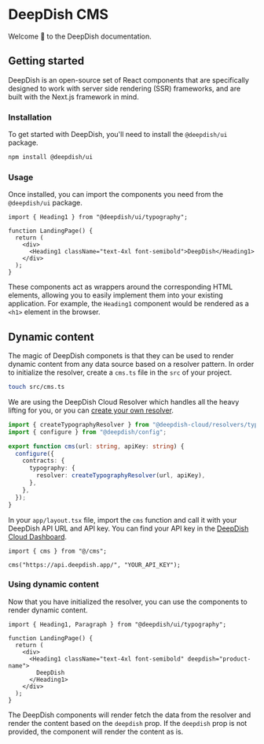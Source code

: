 # DeepDish CMS

Welcome 🍕 to the DeepDish documentation.

## Getting started

DeepDish is an open-source set of React components that are specifically designed to work with server side rendering (SSR) frameworks, and are built with the Next.js framework in mind.

### Installation

To get started with DeepDish, you'll need to install the `@deepdish/ui` package.

```bash
npm install @deepdish/ui
```

### Usage

Once installed, you can import the components you need from the `@deepdish/ui` package.

```tsx
import { Heading1 } from "@deepdish/ui/typography";

function LandingPage() {
  return (
    <div>
      <Heading1 className="text-4xl font-semibold">DeepDish</Heading1>
    </div>
  );
}
```

These components act as wrappers around the corresponding HTML elements, allowing you to easily implement them into your existing application. For example, the `Heading1` component would be rendered as a `<h1>` element in the browser.

## Dynamic content

The magic of DeepDish componets is that they can be used to render dynamic content from any data source based on a resolver pattern.
In order to initialize the resolver, create a `cms.ts` file in the `src` of your project.

```bash
touch src/cms.ts
```

We are using the DeepDish Cloud Resolver which handles all the heavy lifting for you, or you can [create your own resolver](https://docs.deepdish.app/docs/resolvers/create-resolver).

```ts
import { createTypographyResolver } from "@deepdish-cloud/resolvers/typography";
import { configure } from "@deepdish/config";

export function cms(url: string, apiKey: string) {
  configure({
    contracts: {
      typography: {
        resolver: createTypographyResolver(url, apiKey),
      },
    },
  });
}
```

In your `app/layout.tsx` file, import the `cms` function and call it with your DeepDish API URL and API key.
You can find your API key in the [DeepDish Cloud Dashboard](https://dashboard.deepdish.app/).

```tsx
import { cms } from "@/cms";

cms("https://api.deepdish.app/", "YOUR_API_KEY");
```

### Using dynamic content

Now that you have initialized the resolver, you can use the components to render dynamic content.

```tsx
import { Heading1, Paragraph } from "@deepdish/ui/typography";

function LandingPage() {
  return (
    <div>
      <Heading1 className="text-4xl font-semibold" deepdish="product-name">
        DeepDish
      </Heading1>
    </div>
  );
}
```

The DeepDish components will render fetch the data from the resolver and render the content based on the `deepdish` prop.
If the `deepdish` prop is not provided, the component will render the content as is.
